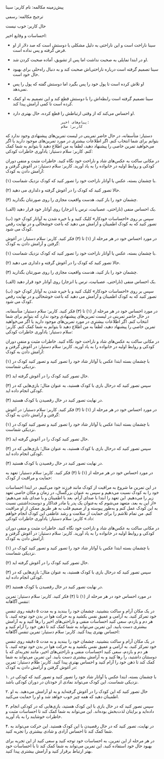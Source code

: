 پیش‌زمینه مکالمه:
                            نام کاربر: سینا

ترجیح مکالمه: رسمی

حال کاربر: خوب نیست

احساسات و وقایع اخیر:
- سینا ناراحت است و این ناراحتی به دلیل مشکلی با دوستش است که صد دلار از او قرض گرفته و پس نداده است.
- او در ابتدا تمایلی به صحبت نداشت اما پس از تشویق، آماده صحبت کردن شد.
- سینا تصمیم گرفته است درباره ناراحتی‌اش صحبت کند و به دنبال راه‌حلی برای بهبود حال خود است.
- او تلاش کرده است تا پول خود را پس بگیرد اما دوستش گفته که پول را پس نمی‌دهد.
- سینا تصمیم گرفته است رابطه‌اش را با دوستش قطع کند و این تصمیم به او کمک کرده است تا کمی آرامش پیدا کند.
- او احساس می‌کند که از وقتی ارتباطش را قطع کرده، حال بهتری دارد.

                            پیام‌های اخیر:
                            کاربر: سلام
دستیار: متأسفانه، در حال حاضر تمرینی در لیست تمرین‌های پیشنهادی وجود ندارد که بتوانم برای شما انتخاب کنم. اگر اطلاعات بیشتری در مورد تمرین‌های موجود دارید یا اگر می‌خواهید تمرین خاصی را پیشنهاد دهید، لطفاً به من اطلاع دهید تا بتوانم به شما کمک کنم.
کاربر: سلام
دستیار: یادآوری خاطرات کودکی:

در مکانی ساکت به عکس‌های شاد و ناراحت خود نگاه کنید. خاطرات مثبت و منفی دوران کودکی و روابط اولیه در خانواده را به یاد آورید.
کاربر: سلام
دستیار: در آغوش گرفتن و آرامش دادن به کودک:

(۱) با چشمان بسته، عکس یا آواتار ناراحت خود را تصور کنید که کودک نزدیک شماست.

(۲) حالا تصور کنید که کودک را در آغوش گرفته و دلداری می دهید.

(۳) چشمان خود را باز کنید، هدست واقعیت مجازی را روی صورتتان بگذارید.

(الف) یک احساس منفی (ناراحتی، عصبانیت، ترس یا انزجار) روی آواتار خود قرار دهید.

(ب) سپس بر روی «احساسات خودکار» کلیک کنید و با خیره شدن به آواتار کودکِ خود تصور کنید که به کودک اطمینان و آرامش می دهید که باعث خوشحالی و در نهایت رقص کودک می شود.

در مورد احساس خود در هر مرحله از (۱) تا (۳) فکر کنید.
کاربر: سلام
دستیار: در آغوش گرفتن و آرامش دادن به کودک:

(۱) با چشمان بسته، عکس یا آواتار ناراحت خود را تصور کنید که کودک نزدیک شماست.

(۲) حالا تصور کنید که کودک را در آغوش گرفته و دلداری می دهید.

(۳) چشمان خود را باز کنید، هدست واقعیت مجازی را روی صورتتان بگذارید.

(الف) یک احساس منفی (ناراحتی، عصبانیت، ترس یا انزجار) روی آواتار خود قرار دهید.

(ب) سپس بر روی «احساسات خودکار» کلیک کنید و با خیره شدن به آواتار کودکِ خود تصور کنید که به کودک اطمینان و آرامش می دهید که باعث خوشحالی و در نهایت رقص کودک می شود.

در مورد احساس خود در هر مرحله از (۱) تا (۳) فکر کنید.
کاربر: سلام
دستیار: متأسفانه، در حال حاضر تمرینی در لیست تمرین‌های پیشنهادی وجود ندارد که بتوانم برای شما انتخاب کنم. اگر اطلاعات بیشتری در مورد تمرین‌های موجود دارید یا اگر می‌خواهید تمرین خاصی را پیشنهاد دهید، لطفاً به من اطلاع دهید تا بتوانم به شما کمک کنم.
کاربر: سلام
دستیار: یادآوری خاطرات کودکی:

در مکانی ساکت به عکس‌های شاد و ناراحت خود نگاه کنید. خاطرات مثبت و منفی دوران کودکی و روابط اولیه در خانواده را به یاد آورید.
کاربر: سلام
دستیار: در آغوش گرفتن و آرامش دادن به کودک:

(۱) با چشمان بسته ابتدا عکس یا آواتار شاد خود را تصور کنید و تصور کنید کودک در نزدیکی شماست.

(۲) حال تصور کنید کودک را در آغوش گرفته اید.

(۳) سپس تصور کنید که درحال بازی با کودک هستید، به عنوان مثال؛ بازی‌هایی که در کودکی انجام داده اید.

(۴) در نهایت تصور کنید در حال رقصیدن با کودک هستید.

در مورد احساس خود در هر مرحله از (۱) تا (۴) فکر کنید.
کاربر: سلام
دستیار: در آغوش گرفتن و آرامش دادن به کودک:

(۱) با چشمان بسته ابتدا عکس یا آواتار شاد خود را تصور کنید و تصور کنید کودک در نزدیکی شماست.

(۲) حال تصور کنید کودک را در آغوش گرفته اید.

(۳) سپس تصور کنید که درحال بازی با کودک هستید، به عنوان مثال؛ بازی‌هایی که در کودکی انجام داده اید.

(۴) در نهایت تصور کنید در حال رقصیدن با کودک هستید.

در مورد احساس خود در هر مرحله از (۱) تا (۴) فکر کنید.
کاربر: سلام
دستیار: تعهد به حمایت و مراقبت از کودک:

در این تمرین ما شروع به مراقبت از کودک مانند فرزند خود می‌کنیم. در ابتدا احساسات خود را به کودک نسبت می‌دهیم و سپس به عنوان بزرگسال، در زمان و مکان خاصی تعهد زیر را می‌دهیم. این تعهد را ابتدا با صدای آرام، بعد با اطمینان و با صدای بلند می‌دهیم: «از این به بعد، متعهد می‌شوم که به‌عنوان یک پدر یا مادر فداکار و دوست‌داشتنی نسبت به این کودک عمل کنم و به‌طور پیوسته و از صمیم قلب به هر طریق ممکن از او مراقبت کنم. من تمام تلاشم را برای حمایت از سلامت و رشد عاطفی این کودک انجام خواهم داد.»
کاربر: سلام
دستیار: یادآوری خاطرات کودکی:

در مکانی ساکت به عکس‌های شاد و ناراحت خود نگاه کنید. خاطرات مثبت و منفی دوران کودکی و روابط اولیه در خانواده را به یاد آورید.
کاربر: سلام
دستیار: در آغوش گرفتن و آرامش دادن به کودک:

(۱) با چشمان بسته ابتدا عکس یا آواتار شاد خود را تصور کنید و تصور کنید کودک در نزدیکی شماست.

(۲) حال تصور کنید کودک را در آغوش گرفته اید.

(۳) سپس تصور کنید که درحال بازی با کودک هستید، به عنوان مثال؛ بازی‌هایی که در کودکی انجام داده اید.

(۴) در نهایت تصور کنید در حال رقصیدن با کودک هستید.

در مورد احساس خود در هر مرحله از (۱) تا (۴) فکر کنید.
کاربر: سلام
دستیار: تمرین تنفس آگاهانه:

در یک مکان آرام و ساکت بنشینید. چشمان خود را ببندید و به مدت ۵ دقیقه روی تنفس خود تمرکز کنید. به آرامی و عمیق نفس بکشید و به حرکت هوا در بدن خود توجه کنید. با هر دم و بازدم، سعی کنید احساسات منفی و ناراحتی‌های اخیر را رها کنید و به آرامش بیشتری دست یابید. این تمرین می‌تواند به شما کمک کند تا ذهن خود را آرام کنید و احساس بهتری پیدا کنید.
کاربر: سلام
دستیار: تمرین تنفس آگاهانه:

در یک مکان آرام و ساکت بنشینید. چشمان خود را ببندید و به مدت ۵ دقیقه روی تنفس خود تمرکز کنید. به آرامی و عمیق نفس بکشید و به حرکت هوا در بدن خود توجه کنید. با هر دم و بازدم، سعی کنید احساسات منفی و ناراحتی‌های اخیر، مانند تجربه‌ای که با دوستتان داشتید، را رها کنید و به آرامش بیشتری دست یابید. این تمرین می‌تواند به شما کمک کند تا ذهن خود را آرام کنید و احساس بهتری پیدا کنید.
کاربر: طلام
دستیار: تمرین در آغوش گرفتن و آرامش دادن به کودک:

۱. با چشمان بسته، ابتدا عکس یا آواتار شاد خود را تصور کنید و تصور کنید که کودکی در نزدیکی شماست. این کودک می‌تواند نمادی از خودتان در دوران کودکی باشد.

۲. حال تصور کنید که این کودک را در آغوش گرفته‌اید و به او آرامش می‌دهید. به او اطمینان دهید که همه چیز خوب خواهد شد و او را حمایت می‌کنید.

۳. سپس تصور کنید که در حال بازی با این کودک هستید، بازی‌هایی که در کودکی انجام داده‌اید و برایتان لذت‌بخش بوده‌اند. این می‌تواند به شما کمک کند تا احساسات مثبت و خاطرات خوشایند را به یاد آورید.

۴. در نهایت، تصور کنید که در حال رقصیدن با این کودک هستید. این حرکت می‌تواند به شما کمک کند تا احساس آزادی و شادی بیشتری را تجربه کنید.

در هر مرحله از این تمرین، به احساسات خود توجه کنید و سعی کنید از این تجربه برای بهبود حال خود استفاده کنید. این تمرین می‌تواند به شما کمک کند تا با احساسات خود بهتر ارتباط برقرار کنید و آرامش بیشتری پیدا کنید.